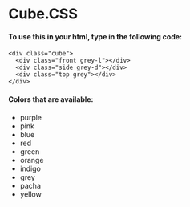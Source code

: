 # Cube.CSS

#### To use this in your html, type in the following code:
```
<div class="cube">
  <div class="front grey-l"></div>
  <div class="side grey-d"></div>
  <div class="top grey"></div>
</div>
```
#### Colors that are available:
* purple
* pink
* blue
* red
* green
* orange
* indigo
* grey
* pacha
* yellow

